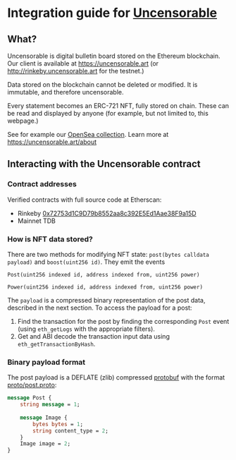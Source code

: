# Integration guide for [Uncensorable](https://uncensorable.art)

## What?

Uncensorable is digital bulletin board stored on the Ethereum blockchain. Our client is available at https://uncensorable.art (or http://rinkeby.uncensorable.art for the testnet.)

Data stored on the blockchain cannot be deleted or modified. It is immutable, and therefore uncensorable.

Every statement becomes an ERC-721 NFT, fully stored on chain. These can be read and displayed by anyone (for example, but not limited to, this webpage.)

See for example our [OpenSea collection](https://opensea.io/collections/uncensorable). Learn more at https://uncensorable.art/about

## Interacting with the Uncensorable contract

### Contract addresses

Verified contracts with full source code at Etherscan:

- Rinkeby [0x72753d1C9D79b8552aa8c392E5Ed1Aae38F9a15D](https://rinkeby.etherscan.io/address/0x72753d1c9d79b8552aa8c392e5ed1aae38f9a15d)
- Mainnet TDB

### How is NFT data stored?

There are two methods for modifying NFT state: `post(bytes calldata payload)` and `boost(uint256 id)`. They emit the events 

```
Post(uint256 indexed id, address indexed from, uint256 power)

Power(uint256 indexed id, address indexed from, uint256 power)
```

The `payload` is a compressed binary representation of the post data, described in the next section. To access the payload for a post:

1. Find the transaction for the post by finding the corresponding `Post` event (using `eth_getLogs` with the appropriate filters).
2. Get and ABI decode the transaction input data using `eth_getTransactionByHash`.

### Binary payload format

The post payload is a DEFLATE (zlib) compressed [protobuf](https://developers.google.com/protocol-buffers) with the format [proto/post.proto](proto/post.proto):

```protobuf
message Post {
    string message = 1;
    
    message Image {
        bytes bytes = 1;
        string content_type = 2;
    }
    Image image = 2;
}
```
